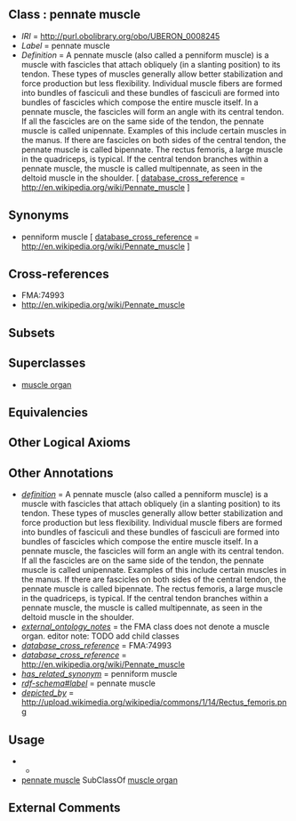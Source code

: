 
## Class : pennate muscle

 * *IRI* = http://purl.obolibrary.org/obo/UBERON_0008245
 * *Label* = pennate muscle
 * *Definition* = A pennate muscle (also called a penniform muscle) is a muscle with fascicles that attach obliquely (in a slanting position) to its tendon. These types of muscles generally allow better stabilization and force production but less flexibility. Individual muscle fibers are formed into bundles of fasciculi and these bundles of fasciculi are formed into bundles of fascicles which compose the entire muscle itself. In a pennate muscle, the fascicles will form an angle with its central tendon. If all the fascicles are on the same side of the tendon, the pennate muscle is called unipennate. Examples of this include certain muscles in the manus. If there are fascicles on both sides of the central tendon, the pennate muscle is called bipennate. The rectus femoris, a large muscle in the quadriceps, is typical. If the central tendon branches within a pennate muscle, the muscle is called multipennate, as seen in the deltoid muscle in the shoulder. [ [database_cross_reference](../../ef/oboInOwl#hasDbXref.md) = http://en.wikipedia.org/wiki/Pennate_muscle ]

## Synonyms

 * penniform muscle [ [database_cross_reference](../../ef/oboInOwl#hasDbXref.md) = http://en.wikipedia.org/wiki/Pennate_muscle ]

## Cross-references

 * FMA:74993
 * http://en.wikipedia.org/wiki/Pennate_muscle

## Subsets


## Superclasses

 * [muscle organ](../../UBERON/30/UBERON_0001630.md)

## Equivalencies


## Other Logical Axioms


## Other Annotations

 * *[definition](../../IAO/15/IAO_0000115.md)* = A pennate muscle (also called a penniform muscle) is a muscle with fascicles that attach obliquely (in a slanting position) to its tendon. These types of muscles generally allow better stabilization and force production but less flexibility. Individual muscle fibers are formed into bundles of fasciculi and these bundles of fasciculi are formed into bundles of fascicles which compose the entire muscle itself. In a pennate muscle, the fascicles will form an angle with its central tendon. If all the fascicles are on the same side of the tendon, the pennate muscle is called unipennate. Examples of this include certain muscles in the manus. If there are fascicles on both sides of the central tendon, the pennate muscle is called bipennate. The rectus femoris, a large muscle in the quadriceps, is typical. If the central tendon branches within a pennate muscle, the muscle is called multipennate, as seen in the deltoid muscle in the shoulder.
 * *[external_ontology_notes](../../UBPROP/12/UBPROP_0000012.md)* = the FMA class does not denote a muscle organ. editor note: TODO add child classes
 * *[database_cross_reference](../../ef/oboInOwl#hasDbXref.md)* = FMA:74993
 * *[database_cross_reference](../../ef/oboInOwl#hasDbXref.md)* = http://en.wikipedia.org/wiki/Pennate_muscle
 * *[has_related_synonym](../../ym/oboInOwl#hasRelatedSynonym.md)* = penniform muscle
 * *[rdf-schema#label](../../el/rdf-schema#label.md)* = pennate muscle
 * *[depicted_by](../../depicted/by/depicted_by.md)* = http://upload.wikimedia.org/wikipedia/commons/1/14/Rectus_femoris.png

## Usage

 * -
 * [pennate muscle](../../UBERON/45/UBERON_0008245.md) SubClassOf [muscle organ](../../UBERON/30/UBERON_0001630.md)

## External Comments

